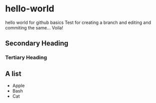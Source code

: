 # hello-world
hello world for github basics
Test for creating a branch and editing and commiting the same... Voila!
## Secondary Heading
### Tertiary Heading

## A list
* Apple
* Bash
* Cat
